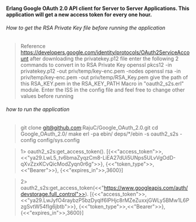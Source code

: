 #### Erlang Google OAuth 2.0 API client for Server to Server Applications. This application will get a new access token for every one hour.


###### How to get the RSA Private Key file before running the application
> Reference https://developers.google.com/identity/protocols/OAuth2ServiceAccount
> after downloading the privatekey.p12 file enter the following 2 commands to convert in to RSA Private Key
    openssl pkcs12 -in privatekey.p12 -out priv/temp/key-enc.pem -nodes
    openssl rsa -in priv/temp/key-enc.pem -out priv/temp/RSA_Key.pem
> give the path of this RSA_KEY.pem in the RSA_KEY_PATH Macro in "oauth2_s2s.erl" module.
> Enter the ISS in the config file and feel free to change other values before running


###### how to run the application
> git clone git@github.com:RajuC/Google_OAuth_2.0.git
> cd Google_OAuth_2.0/
> make
> erl -pa ebin/ deps/*/ebin -s oauth2_s2s -config config/sys.config

>  1> oauth2_s2s:get_access_token().
   [{<<"access_token">>,
    <<"ya29.LwL5_tv6bmaZyqzCm8-LiEA27dUi5UNps5ULvVgOdD-qXvZzxKCvQicModZyqn0r6g">>},
    {<<"token_type">>,<<"Bearer">>},
    {<<"expires_in">>,3600}]


> 2> oauth2_s2s:get_access_token(<<"https://www.googleapis.com/auth/devstorage.full_control">>).
  [{<<"access_token">>,
    <<"ya29.LwJyfO4raybzP5bzDyqIf6lPHjc8rMZeZuxxjGWLy5BMw1L6PzgSvtW54fIg6jbtb">>},
    {<<"token_type">>,<<"Bearer">>},
    {<<"expires_in">>,3600}]
